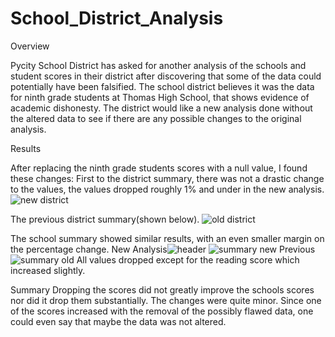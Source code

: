 # School_District_Analysis

Overview

Pycity School District has asked for another analysis of the schools and student scores in their district after discovering that some of the data could potentially have been falsified. The school district believes it was the data for ninth grade students at Thomas High School, that shows evidence of academic dishonesty. The district would like a new analysis done without the altered data to see if there are any possible changes to the original analysis.

Results

After replacing the ninth grade students scores with a null value, I found these changes:
First to the district summary, there was not a drastic change to the values, the values dropped roughly 1% and under in the new analysis.
![new district](https://user-images.githubusercontent.com/106573185/175230300-11435217-b1a1-4f68-adc4-937fb2c6fd22.PNG)

The previous district summary(shown below).
![old district](https://user-images.githubusercontent.com/106573185/175230517-0d5085c5-aa3f-4c67-a20e-c0a47a0ffe6f.PNG)

The school summary showed similar results, with an even smaller margin on the percentage change.
New Analysis![header](https://user-images.githubusercontent.com/106573185/175233053-9cda64d5-b8ed-4279-8f5e-788c26cd6a7e.PNG)
![summary new](https://user-images.githubusercontent.com/106573185/175232089-a67dbf73-d54a-4766-a7b4-759bb3002f2e.PNG)
Previous
![summary old](https://user-images.githubusercontent.com/106573185/175232123-9d871c0c-b54a-4547-ab26-a42dca5363f2.PNG)
All  values dropped except for the reading score which increased slightly.

Summary
Dropping the scores did not greatly improve the schools scores nor did it drop them substantially. The changes were quite minor. Since one of the scores increased with the removal of the possibly flawed data, one could even say that maybe the data was not altered.
